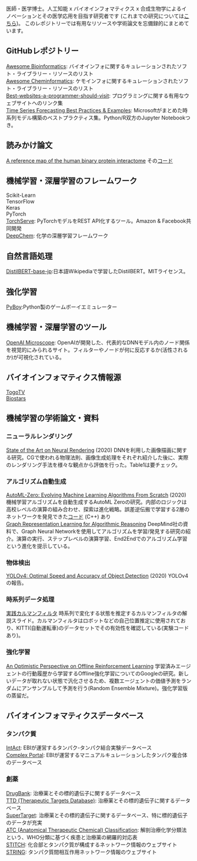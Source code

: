 医師・医学博士。人工知能 x バイオインフォマティクス x 合成生物学によるイノベーションとその医学応用を目指す研究者です (これまでの研究については<a href='https://researchmap.jp/h_shimizu'>こちら</a>)。
このレポジトリーでは有用なリソースや学術論文を忘備録的にまとめています。

<h2>GitHubレポジトリー</h2>
<a href='https://github.com/danielecook/Awesome-Bioinformatics'>Awesome Bioinformatics</a>: バイオインフォに関するキュレーションされたソフト・ライブラリー・リソースのリスト<br>
<a href='https://github.com/hsiaoyi0504/awesome-cheminformatics'>Awesome Cheminformatics</a>: ケモインフォに関するキュレーションされたソフト・ライブラリー・リソースのリスト<br>
<a href='https://github.com/sdmg15/Best-websites-a-programmer-should-visit'>Best-websites-a-programmer-should-visit</a>: プログラミングに関する有用なウェブサイトへのリンク集<br>
<a href='https://github.com/microsoft/forecasting'>Time Series Forecasting Best Practices & Examples</a>: Microsoftがまとめた時系列モデル構築のベストプラクティス集。Python/R双方のJupyter Notebookつき。

<h2>読みかけ論文</h2>
<a href='https://www.nature.com/articles/s41586-020-2188-x'>A reference map of the human binary protein interactome</a>
その<a href='https://github.com/CCSB-DFCI/HuRI_paper'>コード</a>


<h2>機械学習・深層学習のフレームワーク</h2>
Scikit-Learn<br>
TensorFlow<br>
Keras<br>
PyTorch<br>
<a href='https://github.com/pytorch/serve'>TorchServe</a>: PyTorchモデルをREST API化するツール。Amazon & Facebook共同開発<br>
<a href='https://github.com/deepchem/deepchem'>DeepChem</a>: 化学の深層学習フレームワーク<br>

<h2>自然言語処理</h2>
<a href='https://github.com/BandaiNamcoResearchInc/DistilBERT-base-jp'>DistilBERT-base-jp</a>:日本語Wikipediaで学習したDistilBERT。MITライセンス。

<h2>強化学習</h2>
<a href='https://github.com/Baekalfen/PyBoy'>PyBoy</a>:Python製のゲームボーイエミュレーター

<h2>機械学習・深層学習のツール</h2>
<a href='https://openai.com/blog/microscope/'>OpenAI Microscope</a>: OpenAIが開発した、代表的なDNNモデル内のノード関係を視覚的にみられるサイト。フィルターやノードが何に反応するか(活性されるか)が可視化されている。

<h2>バイオインフォマティクス情報源</h2>
<a href='http://togotv.dbcls.jp/'>TogoTV</a><br>
<a href='https://www.biostars.org/'>Biostars</a><br>


<h2>機械学習の学術論文・資料</h2>
<h3>ニューラルレンダリング</h3>
<a href='https://arxiv.org/abs/2004.03805?utm_campaign=piqcy&utm_medium=email&utm_source=Revue%20newsletter'>State of the Art on Neural Rendering</a> (2020) DNNを利用した画像描画に関する研究。CGで使われる物理法則、画像生成処理をそれぞれ紹介した後に、実際のレンダリング手法を様々な観点から評価を行った。Table1は要チェック。
<h3>アルゴリズム自動生成</h3>
<a href='https://arxiv.org/abs/2004.03805'>AutoML-Zero: Evolving Machine Learning Algorithms From Scratch</a> (2020) 機械学習アルゴリズムを自動生成するAutoML Zeroの研究。内部のロジックは高校レベルの演算の組み合わせ、探索は進化戦略。誤差逆伝搬で学習する2層のネットワークを発見できた<a href='https://github.com/google-research/google-research/tree/master/automl_zero'>コード</a> (C++) あり<br>
<a href='https://petar-v.com/talks/Algo-WWW.pdf'>Graph Representation Learning for Algorithmic Reasoning</a> DeepMind社の資料で、Graph Neural Networkを使用してアルゴリズムを学習/発見する研究の紹介。演算の実行、ステップレベルの演算学習、End2Endでのアルゴリズム学習という進化を提示している。

<h3>物体検出</h3>
<a href='https://arxiv.org/abs/2004.10934'>YOLOv4: Optimal Speed and Accuracy of Object Detection</a> (2020) YOLOv4の報告。

<h3>時系列データ処理</h3>
<a href='https://speakerdeck.com/motokimura/shi-jian-karumanhuiruta'>実践カルマンフィルタ</a> 時系列で変化する状態を推定するカルマンフィルタの解説スライド。カルマンフィルタはロボットなどの自己位置推定に使用されており、KITTI(自動運転車)のデータセットでその有効性を確認している(実験コードあり)。

<h3>強化学習</h3>
<a href='https://speakerdeck.com/motokimura/shi-jian-karumanhuiruta'>An Optimistic Perspective on Offline Reinforcement Learning</a> 学習済みエージェントの行動履歴から学習するOffline強化学習についてのGoogleの研究。新しいデータが取れない状態で汎化させるため、複数エージェントの価値予測をランダムにアンサンブルして予測を行う(Random Ensemble Mixture)。強化学習版の蒸留だ。

<h2>バイオインフォマティクスデータベース</h2>

<h3>タンパク質</h3>
<a href='https://www.ebi.ac.uk/intact/'>IntAct</a>: EBIが運営するタンパク-タンパク結合実験データベース<br>
<a href='https://www.ebi.ac.uk/complexportal/home'>Complex Portal</a>: EBIが運営するマニュアルキュレーションしたタンパク複合体のデータベース
<h3>創薬</h3>
<a href='https://www.drugbank.ca/'>DrugBank</a>: 治療薬とその標的遺伝子に関するデータベース<br>
<a href='http://db.idrblab.net/ttd/'>TTD (Therapeutic Targets Database)</a>: 治療薬とその標的遺伝子に関するデータベース<br>
<a href='http://insilico.charite.de/supertarget/'>SuperTarget</a>: 治療薬とその標的遺伝子に関するデータベース、特に標的遺伝子のデータが充実<br>
<a href='https://www.genome.jp/kegg-bin/get_htext?br08303'>ATC (Anatomical Therapeutic Chemical) Classification</a>: 解剖治療化学分類法という、WHO分類に基づく疾患と治療薬の網羅的対応表<br>
<a href='http://stitch.embl.de/'>STITCH</a>: 化合部とタンパク質が構成するネットワーク情報のウェブサイト<br>
<a href='https://string-db.org/'>STRING</a>: タンパク質間相互作用ネットワーク情報のウェブサイト<br>
